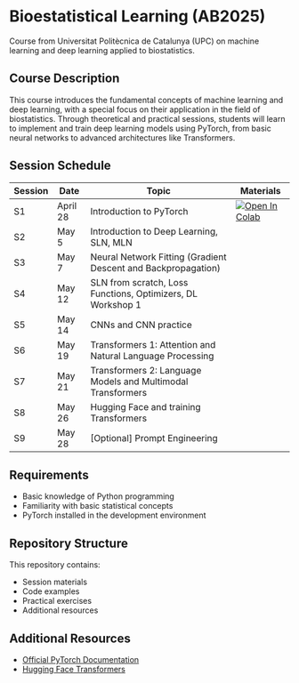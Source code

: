 # Bioestatistical Learning (AB2025)

Course from Universitat Politècnica de Catalunya (UPC) on machine learning and deep learning applied to biostatistics.

## Course Description

This course introduces the fundamental concepts of machine learning and deep learning, with a special focus on their application in the field of biostatistics. Through theoretical and practical sessions, students will learn to implement and train deep learning models using PyTorch, from basic neural networks to advanced architectures like Transformers.

## Session Schedule

| Session | Date | Topic | Materials |
|--------|-------|------|-----------|
| S1 | April 28 | Introduction to PyTorch | [![Open In Colab](https://colab.research.google.com/assets/colab-badge.svg)](https://colab.research.google.com/github/santialferez/AB2025/blob/main/S1/intro_pytorch_AB2025_est.ipynb) |
| S2 | May 5 | Introduction to Deep Learning, SLN, MLN | |
| S3 | May 7 | Neural Network Fitting (Gradient Descent and Backpropagation) | |
| S4 | May 12 | SLN from scratch, Loss Functions, Optimizers, DL Workshop 1 | |
| S5 | May 14 | CNNs and CNN practice | |
| S6 | May 19 | Transformers 1: Attention and Natural Language Processing | |
| S7 | May 21 | Transformers 2: Language Models and Multimodal Transformers | |
| S8 | May 26 | Hugging Face and training Transformers | |
| S9 | May 28 | [Optional] Prompt Engineering | |

## Requirements

- Basic knowledge of Python programming
- Familiarity with basic statistical concepts
- PyTorch installed in the development environment

## Repository Structure

This repository contains:
- Session materials
- Code examples
- Practical exercises
- Additional resources

## Additional Resources

- [Official PyTorch Documentation](https://pytorch.org/docs/stable/index.html)
- [Hugging Face Transformers](https://huggingface.co/docs/transformers/index)